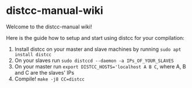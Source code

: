# distcc-manual-wiki

Welcome to the distcc-manual wiki!

Here is the guide how to setup and start using distcc for your compilation:

1. Install distcc on your master and slave machines by running
`sudo apt install distcc`
2. On your slaves run
`sudo distccd --daemon -a IPs_OF_YOUR_SLAVES`
3. On your master run
`export DISTCC_HOSTS='localhost A B C`, 
where A, B and C are the slaves' IPs
4. Compile!
`make -j8 CC=distcc`
